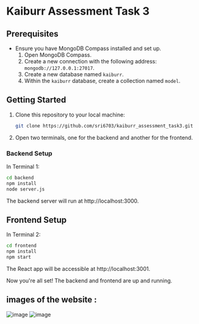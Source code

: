 ﻿# Kaiburr Assessment Task 3

## Prerequisites

- Ensure you have MongoDB Compass installed and set up.
  1. Open MongoDB Compass.
  2. Create a new connection with the following address: `mongodb://127.0.0.1:27017`.
  3. Create a new database named `kaiburr`.
  4. Within the `kaiburr` database, create a collection named `model`.

## Getting Started

1. Clone this repository to your local machine:

    ```bash
    git clone https://github.com/sri6703/kaiburr_assessment_task3.git
    ```

2. Open two terminals, one for the backend and another for the frontend.

### Backend Setup

In Terminal 1:

```bash
cd backend
npm install
node server.js
```
The backend server will run at http://localhost:3000.

## Frontend Setup
In Terminal 2:

```bash
cd frontend
npm install
npm start
```
The React app will be accessible at http://localhost:3001.

Now you're all set! The backend and frontend are up and running.
## images of the website :
![image](https://github.com/sri6703/task3/assets/113595807/74b30d2b-e381-4dc3-a0cf-fe170bfcb6d1)
![image](https://github.com/sri6703/task3/assets/113595807/12f0fe35-de41-46e5-b79c-4a9c1a9fd556)


